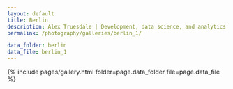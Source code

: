 ```yaml
---
layout: default
title: Berlin
description: Alex Truesdale | Development, data science, and analytics. Pursuing growth with boundless, interminable curiosity.
permalink: /photography/galleries/berlin_1/

data_folder: berlin
data_file: berlin_1
---
```

{% include pages/gallery.html folder=page.data_folder file=page.data_file %}
